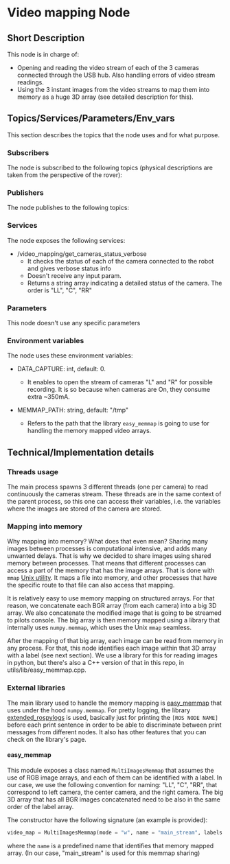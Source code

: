 # **Video mapping Node**

[//]: # (Image References)

[image1]: https://storage.googleapis.com/vision-198622-kiwibot-packages/cameras_mapping.png "Mapping"
[image2]: https://storage.googleapis.com/vision-198622-kiwibot-packages/video_threads.png "Threads"

## **Short Description**

This node is in charge of:

* Opening and reading the video stream of each of the 3 cameras connected through the USB hub. Also handling errors of video stream readings.
* Using the 3 instant images from the video streams to map them into memory as a huge 3D array (see detailed description for this).

## **Topics/Services/Parameters/Env_vars**

This section describes the topics that the node uses and for what purpose.

### **Subscribers**

The node is subscribed to the following topics (physical descriptions are taken from the perspective of the rover):

### **Publishers**     

The node publishes to the following topics:

### **Services**

The node exposes the following services:

 * /video_mapping/get_cameras_status_verbose
    * It checks the status of each of the camera connected to the robot and gives verbose status info
    * Doesn't receive any input param.
    * Returns a string array indicating a detailed status of the camera. The order is "LL", "C", "RR"

### **Parameters**

This node doesn't use any specific parameters

### **Environment variables**

The node uses these environment variables:

* DATA_CAPTURE: int, default: 0.
    * It enables to open the stream of cameras "L" and "R" for possible recording. It is so because when cameras are On, they consume extra ~350mA.

 * MEMMAP_PATH: string, default: "/tmp"
    * Refers to the path that the library `easy_memmap` is going to use for handling the memory mapped video arrays.

## **Technical/Implementation details**

### **Threads usage**

The main process spawns 3 different threads (one per camera) to read continuously the cameras stream. These threads are in the same context of the parent process, so this one can access their variables, i.e. the variables where the images are stored of the camera are stored. 

### **Mapping into memory**

Why mapping into memory? What does that even mean?
Sharing many images between processes is computational intensive, and adds many unwanted delays. That is why we decided to share images using shared memory between processes. That means that different processes can access a part of the memory that has the image arrays. That is done with `mmap` [Unix utility](https://en.wikipedia.org/wiki/Mmap). It maps a file into memory, and other processes that have the specific route to that file can also access that mapping.

It is relatively easy to use memory mapping on structured arrays. For that reason, we concatenate each BGR array (from each camera) into a big 3D array. We also concatenate the modified image that is going to be streamed to pilots console. The big array is then memory mapped using a library that internally uses `numpy.memmap`, which uses the Unix `mmap` seamless. 

After the mapping of that big array, each image can be read from memory in any process. For that, this node identifies each image within that 3D array with a label (see next section). We use a library for this for reading images in python, but there's also a C++ version of that in this repo, in utils/lib/easy_memmap.cpp.

### **External libraries**

The main library used to handle the memory mapping is [easy_memmap](https://github.com/charlielito/easy_memmap) that uses under the hood `numpy.memmap`. For pretty logging, the library [extended_rospylogs](https://github.com/charlielito/extended_rospylogs) is used, basically just for printing the `[ROS NODE NAME]` before each print sentence in order to be able to discriminate between print messages from different nodes. It also has other features that you can check on the library's page.

#### **easy_memmap**

This module exposes a class named `MultiImagesMemmap` that assumes the use of RGB image arrays, and each of them can be identified with a label. In our case, we use the following convention for naming: "LL", "C", "RR", that correspond to left camera, the center camera, and the right camera. The big 3D array that has all BGR images concatenated need to be also in the same order of the label array.

The constructor have the following signature (an example is provided):

```python
video_map = MultiImagesMemmap(mode = "w", name = "main_stream", labels = ["LL", "C", "RR"], memmap_path = "/tmp)
```
where the `name` is a predefined name that identifies that memory mapped array. (In our case, "main_stream" is used for this memmap sharing)


